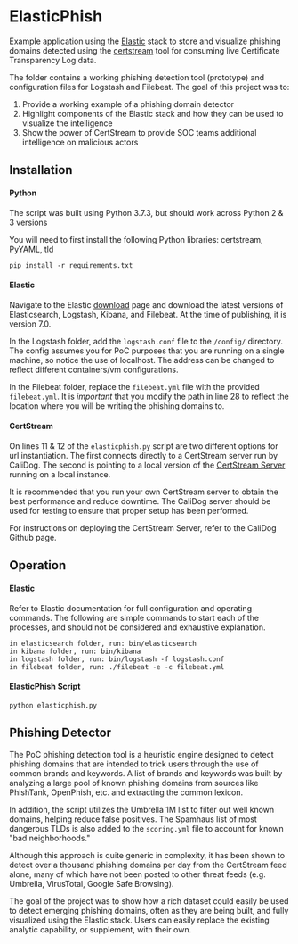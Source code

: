 # ElasticPhish

Example application using the [Elastic](https://www.elastic.co/) stack to store and visualize phishing domains detected using the [certstream](https://certstream.calidog.io/) tool for consuming live Certificate Transparency Log data.

The folder contains a working phishing detection tool (prototype) and configuration files for Logstash and Filebeat. The goal of this project was to:
1. Provide a working example of a phishing domain detector
2. Highlight components of the Elastic stack and how they can be used to visualize the intelligence
3. Show the power of CertStream to provide SOC teams additional intelligence on malicious actors

## Installation

#### Python
The script was built using Python 3.7.3, but should work across Python 2 & 3 versions

You will need to first install the following Python libraries: certstream, PyYAML, tld

```
pip install -r requirements.txt
```


#### Elastic
Navigate to the Elastic [download](https://www.elastic.co/downloads/) page and download the latest versions of Elasticsearch, Logstash, Kibana, and Filebeat. At the time of publishing, it is version 7.0.

In the Logstash folder, add the `logstash.conf` file to the `/config/` directory. The config assumes you for PoC purposes that you are running on a single machine, so notice the use of localhost. The address can be changed to reflect different containers/vm configurations.

In the Filebeat folder, replace the `filebeat.yml` file with the provided `filebeat.yml`. It is *important* that you modify the path in line 28 to reflect the location where you will be writing the phishing domains to.


#### CertStream
On lines 11 & 12 of the `elasticphish.py` script are two different options for url instantiation. The first connects directly to a CertStream server run by CaliDog. The second is pointing to a local version of the [CertStream Server](https://github.com/CaliDog/certstream-server) running on a local instance. 

It is recommended that you run your own CertStream server to obtain the best performance and reduce downtime. The CaliDog server should be used for testing to ensure that proper setup has been performed.

For instructions on deploying the CertStream Server, refer to the CaliDog Github page.


## Operation

#### Elastic
Refer to Elastic documentation for full configuration and operating commands. The following are simple commands to start each of the processes, and should not be considered and exhaustive explanation.
```
in elasticsearch folder, run: bin/elasticsearch
in kibana folder, run: bin/kibana
in logstash folder, run: bin/logstash -f logstash.conf
in filebeat folder, run: ./filebeat -e -c filebeat.yml
```

#### ElasticPhish Script
```
python elasticphish.py
```


## Phishing Detector
The PoC phishing detection tool is a heuristic engine designed to detect phishing domains that are intended to trick users through the use of common brands and keywords. A list of brands and keywords was built by analyzing a large pool of known phishing domains from sources like PhishTank, OpenPhish, etc. and extracting the common lexicon. 

In addition, the script utilizes the Umbrella 1M list to filter out well known domains, helping reduce false positives. The Spamhaus list of most dangerous TLDs is also added to the `scoring.yml` file to account for known "bad neighborhoods." 

Although this approach is quite generic in complexity, it has been shown to detect over a thousand phishing domains per day from the CertStream feed alone, many of which have not been posted to other threat feeds (e.g. Umbrella, VirusTotal, Google Safe Browsing).

The goal of the project was to show how a rich dataset could easily be used to detect emerging phishing domains, often as they are being built, and fully visualized using the Elastic stack. Users can easily replace the existing analytic capability, or supplement, with their own. 

